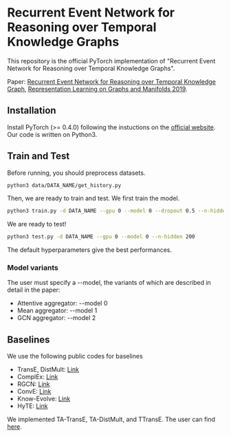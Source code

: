 # Recurrent Event Network for Reasoning over Temporal Knowledge Graphs
This repository is the official PyTorch implementation of "Recurrent Event Network for Reasoning over Temporal Knowledge Graphs".

Paper: [Recurrent Event Network for Reasoning over Temporal Knowledge Graph](), [Representation Learning on Graphs and Manifolds 2019](https://rlgm.github.io).

## Installation
Install PyTorch (>= 0.4.0) following the instuctions on the [official website](https://pytorch.org/).
Our code is written on Python3. 

## Train and Test
Before running, you should preprocess datasets.
```bash
python3 data/DATA_NAME/get_history.py
```

Then, we are ready to train and test.
We first train the model.
```bash
python3 train.py -d DATA_NAME --gpu 0 --model 0 --dropout 0.5 --n-hidden 200 --lr 1e-3 --max-epochs 20 --batch-size 1024
```

We are ready to test!
```bash
python3 test.py -d DATA_NAME --gpu 0 --model 0 --n-hidden 200
```

The default hyperparameters give the best performances.

### Model variants
The user must specify a --model, the variants of which are described in detail in the paper:
- Attentive aggregator: --model 0
- Mean aggregator: --model 1
- GCN aggregator: --model 2


## Baselines
We use the following public codes for baselines
- TransE, DistMult: [Link](https://github.com/jimmywangheng/knowledge_representation_pytorch)
- ComplEx: [Link](https://github.com/thunlp/OpenKE)
- RGCN: [Link](https://github.com/dmlc/dgl/tree/master/examples/pytorch/rgcn)
- ConvE: [Link](https://github.com/TimDettmers/ConvE)
- Know-Evolve: [Link](https://github.com/rstriv/Know-Evolve)
- HyTE: [Link](https://github.com/malllabiisc/HyTE)

We implemented TA-TransE, TA-DistMult, and TTransE. The user can find [here](https://github.com/changlinzhang/dynamic-KG-basic/tree/lastest-combined).